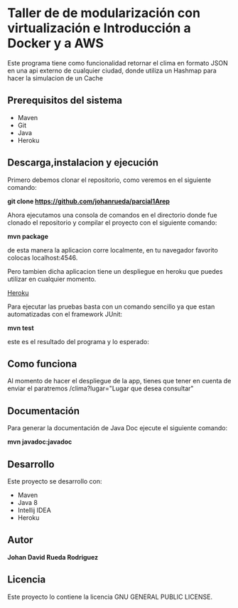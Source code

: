 # Taller de de modularización con virtualización e Introducción a Docker y a AWS
Este programa tiene como funcionalidad retornar el clima en formato JSON en una api externo de cualquier ciudad, donde utiliza un Hashmap para hacer la simulacion de un Cache


## Prerequisitos del sistema
* Maven
* Git
* Java
* Heroku

## Descarga,instalacion y ejecución
Primero debemos clonar el repositorio, como veremos en el siguiente comando:

**git clone https://github.com/johanrueda/parcial1Arep**

Ahora ejecutamos una consola de comandos en el directorio donde fue clonado el repositorio y compilar el proyecto con el siguiente comando:

**mvn package**


de esta manera la aplicacion corre localmente, en tu navegador favorito colocas localhost:4546.

Pero tambien dicha aplicacion tiene un despliegue en heroku que puedes utilizar en cualquier momento.

[Heroku](https://parcialarepjohan.herokuapp.com/clima?lugar=London)


Para ejecutar las pruebas basta con un comando sencillo ya que estan automatizadas con el framework JUnit:

**mvn test**

este es el resultado del programa y lo esperado:

## Como funciona

Al momento de hacer el despliegue de la app, tienes que tener en cuenta de enviar el paratremos /clima?lugar="Lugar que desea consultar"

## Documentación

Para generar la documentación de Java Doc ejecute el siguiente comando:

**mvn javadoc:javadoc**

## Desarrollo

Este proyecto se desarrollo con:
* Maven
* Java 8
* Intellij IDEA
* Heroku

## Autor

**Johan David Rueda Rodriguez**

## Licencia
Este proyecto lo contiene la licencia GNU GENERAL PUBLIC LICENSE.
